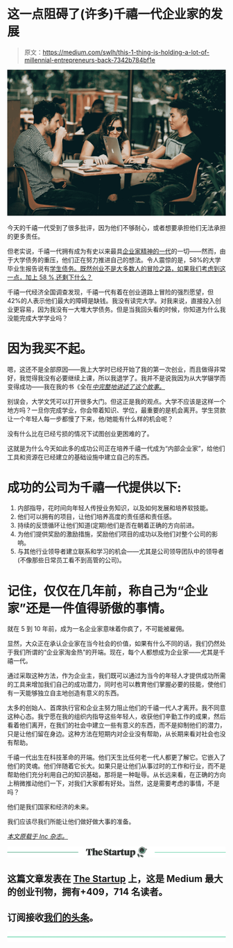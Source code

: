# 这一点阻碍了(许多)千禧一代企业家的发展

> 原文：<https://medium.com/swlh/this-1-thing-is-holding-a-lot-of-millennial-entrepreneurs-back-7342b784bf1e>

![](img/8a03ae6601f6808aead181b9afa875ab.png)

今天的千禧一代受到了很多批评，因为他们不够耐心，或者想要承担他们无法承担的更多责任。

但老实说，千禧一代拥有成为有史以来最具[企业家精神的一代](https://www.inc.com/bill-green/whats-difference-between-a-ceo-an-entrepreneur-this-1-quality.html)的一切——然而，由于大学债务的重压，他们正在努力推进自己的想法。令人震惊的是，58%的大学毕业生报告说有[学生债务。既然创业不是大多数人的冒险之路，如果我们考虑到这一点，加上 58 %,还剩下什么？](http://iop.harvard.edu/student-debt-viewed-major-problem-financial-considerations-important-factor-most-millennials-when)

千禧一代经济全国调查发现，千禧一代有着在创业道路上冒险的强烈愿望，但 42%的人表示他们最大的障碍是缺钱。我没有读完大学。对我来说，直接投入创业更容易，因为我没有一大堆大学债务。但是当我回头看的时候，你知道为什么我没能完成大学学业吗？

# 因为我买不起。

嗯，这还不是全部原因——我上大学时已经开始了我的第一次创业，而且做得非常好，我觉得我没有必要继续上课，所以我退学了。我并不是说我因为从大学辍学而变得成功——我在我的书《全在[*中完整地讲述了这个故事。*](https://www.amazon.com/All-Business-Lessons-Emerging-Entrepreneurs/dp/1633934640/ref=sr_1_1?ie=UTF8&qid=1517606331&sr=8-1&keywords=all+in+.+bill+.+green)

别误会，大学文凭可以打开很多大门。但这正是我的观点。大学不应该是这样一个地方吗？一旦你完成学业，你会带着知识、学位，最重要的是机会离开。学生贷款让一个年轻人每一步都慢了下来，他/她能有什么样的机会呢？

没有什么比在已经亏损的情况下试图创业更困难的了。

这就是为什么今天如此多的成功公司正在培养千禧一代成为“内部企业家”，给他们工具和资源在已经建立的基础设施中建立自己的东西。

# 成功的公司为千禧一代提供以下:

1.  内部指导，花时间向年轻人传授业务知识，以及如何发展和培养软技能。
2.  他们可以拥有的项目，让他们培养高度的责任感和责任感。
3.  持续的反馈循环让他们知道(定期)他们是否在朝着正确的方向前进。
4.  为他们提供奖励的激励措施，奖励他们项目的成功以及他们对整个公司的影响。
5.  与其他行业领导者建立联系和学习的机会——尤其是公司领导团队中的领导者(不像那些日常员工看不到高管的公司)。

# 记住，仅仅在几年前，称自己为“企业家”还是一件值得骄傲的事情。

就在 5 到 10 年前，成为一名企业家意味着你疯了，不可能被雇佣。

显然，大众正在承认企业家在当今社会的价值，如果有什么不同的话，我们仍然处于我们所谓的“企业家淘金热”的开端。现在，每个人都想成为企业家——尤其是千禧一代。

通过采取这种方法，作为企业主，我们既可以通过为当今的年轻人才提供成功所需的工具来增加我们自己的成功潜力，同时也可以教育他们掌握必要的技能，使他们有一天能够独立自主地创造有意义的东西。

太多的创始人、首席执行官和企业主努力阻止他们的千禧一代人才离开。我不同意这种心态。我宁愿在我的组织内指导这些年轻人，收获他们辛勤工作的成果，然后看着他们离开，在我们的社会中建立一些有意义的东西，而不是抑制他们的潜力，只是让他们留在身边。这种方法在短期内对企业没有帮助，从长期来看对社会也没有帮助。

千禧一代出生在科技革命的开端。他们天生比任何老一代人都更了解它。它嵌入了他们的灵魂。他们伴随着它长大。如果只是让他们从事过时的工作和行业，而不是帮助他们充分利用自己的知识基础，那将是一种耻辱。从长远来看，在正确的方向上稍微推动他们一下，对我们大家都有好处。当然，这是需要考虑的事情，不是吗？

他们是我们国家和经济的未来。

我们应该尽我们所能让他们做好做大事的准备。

[*本文原载于 Inc 杂志。*](https://www.inc.com/bill-green/whats-holding-back-todays-millennial-entrepreneurs-and-what-they-need-to-succeed.html)

[![](img/308a8d84fb9b2fab43d66c117fcc4bb4.png)](https://medium.com/swlh)

## 这篇文章发表在 [The Startup](https://medium.com/swlh) 上，这是 Medium 最大的创业刊物，拥有+409，714 名读者。

## 订阅接收[我们的头条](http://growthsupply.com/the-startup-newsletter/)。

[![](img/b0164736ea17a63403e660de5dedf91a.png)](https://medium.com/swlh)